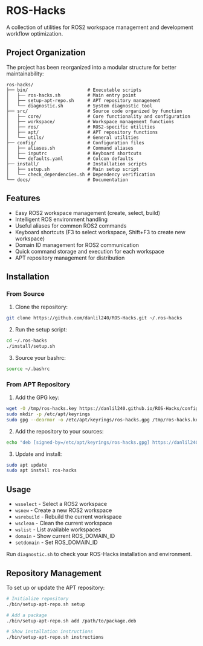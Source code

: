 # ROS-Hacks

A collection of utilities for ROS2 workspace management and development workflow optimization.

## Project Organization

The project has been reorganized into a modular structure for better maintainability:

```
ros-hacks/
├── bin/                      # Executable scripts
│   ├── ros-hacks.sh          # Main entry point
│   ├── setup-apt-repo.sh     # APT repository management 
│   └── diagnostic.sh         # System diagnostic tool
├── src/                      # Source code organized by function
│   ├── core/                 # Core functionality and configuration
│   ├── workspace/            # Workspace management functions
│   ├── ros/                  # ROS2-specific utilities
│   ├── apt/                  # APT repository functions
│   └── utils/                # General utilities
├── config/                   # Configuration files
│   ├── aliases.sh            # Command aliases
│   ├── inputrc               # Keyboard shortcuts
│   └── defaults.yaml         # Colcon defaults
├── install/                  # Installation scripts
│   ├── setup.sh              # Main setup script
│   └── check_dependencies.sh # Dependency verification
└── docs/                     # Documentation
```

## Features

- Easy ROS2 workspace management (create, select, build)
- Intelligent ROS environment handling
- Useful aliases for common ROS2 commands
- Keyboard shortcuts (F3 to select workspace, Shift+F3 to create new workspace)
- Domain ID management for ROS2 communication
- Quick command storage and execution for each workspace
- APT repository management for distribution

## Installation

### From Source

1. Clone the repository:
```bash
git clone https://github.com/danlil240/ROS-Hacks.git ~/.ros-hacks
```

2. Run the setup script:
```bash
cd ~/.ros-hacks
./install/setup.sh
```

3. Source your bashrc:
```bash
source ~/.bashrc
```

### From APT Repository

1. Add the GPG key:
```bash
wget -O /tmp/ros-hacks.key https://danlil240.github.io/ROS-Hacks/config/keys/ros-hacks.key
sudo mkdir -p /etc/apt/keyrings
sudo gpg --dearmor -o /etc/apt/keyrings/ros-hacks.gpg /tmp/ros-hacks.key
```

2. Add the repository to your sources:
```bash
echo "deb [signed-by=/etc/apt/keyrings/ros-hacks.gpg] https://danlil240.github.io/ROS-Hacks stable main" | sudo tee /etc/apt/sources.list.d/ros-hacks.list
```

3. Update and install:
```bash
sudo apt update
sudo apt install ros-hacks
```

## Usage

- `wsselect` - Select a ROS2 workspace
- `wsnew` - Create a new ROS2 workspace
- `wsrebuild` - Rebuild the current workspace
- `wsclean` - Clean the current workspace
- `wslist` - List available workspaces
- `domain` - Show current ROS_DOMAIN_ID
- `setdomain` - Set ROS_DOMAIN_ID

Run `diagnostic.sh` to check your ROS-Hacks installation and environment.

## Repository Management

To set up or update the APT repository:

```bash
# Initialize repository
./bin/setup-apt-repo.sh setup

# Add a package
./bin/setup-apt-repo.sh add /path/to/package.deb

# Show installation instructions
./bin/setup-apt-repo.sh instructions
```
